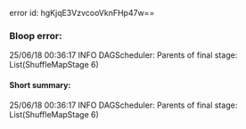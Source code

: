 error id: hgKjqE3VzvcooVknFHp47w==
### Bloop error:

25/06/18 00:36:17 INFO DAGScheduler: Parents of final stage: List(ShuffleMapStage 6)
#### Short summary: 

25/06/18 00:36:17 INFO DAGScheduler: Parents of final stage: List(ShuffleMapStage 6)